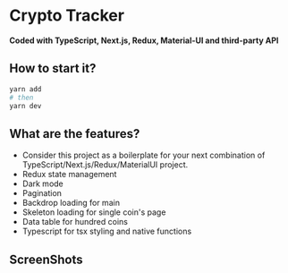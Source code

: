 # Crypto Tracker

**Coded with TypeScript, Next.js, Redux, Material-UI and third-party API**
## How to start it?

```bash
yarn add
# then
yarn dev
```

## What are the features?

* Consider this project as a boilerplate for your next combination of TypeScript/Next.js/Redux/MaterialUI project.
* Redux state management
* Dark mode
* Pagination
* Backdrop loading for main
* Skeleton loading for single coin's page
* Data table for hundred coins
* Typescript for tsx styling and native functions

## ScreenShots
